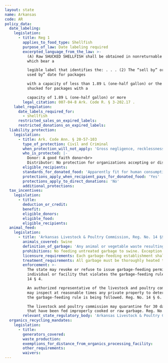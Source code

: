```yaml
---
layout: state
name: Arkansas
code: AR
policy_data:
  date_labeling:
    legislation:
      - title: Reg 1
        applies_to_food_type: Shellfish
        purpose_of_law: Date labeling required
        excerpted_language_from_the_law: >-
          (A) Raw SHUCKED SHELLFISH shall be obtained in nonreturnable packages
          which bear a

          legible label that identifies the: . . . (2) The “sell by” or “best
          used by” date for packages

          with a capacity of less than 1.89 L (one-half gallon) or the date
          shucked for packages with a

          capacity of 1.89 L (one-half gallon) or more
        legal_citation: 007-04-8 Ark. Code R. § 3-202.17 .
    label_regulation:
      date_labels_required_for:
        - shellfish
      restricted_sales_on_expired_labels:
      restricted_donations_on_expired_labels:
  liability_protection:
    legislation:
      - title: Ark. Code Ann. § 20-57-103
        type_of_protection: Civil and Criminal
        when_protection_will_not_apply: 'Gross negligence, recklessness, or intentional misconduct'
        who_is_protected: |-
          Donor: A good faith donor<br>
          Distributor: No protection for organizations accepting or distributing donations of perishable food
        eligible_recipients:
        standards_for_donated_food: 'Apparently fit for human consumption; includes food not readily marketable due to appearance, freshness, grade, or surplus.'
        protections_apply_when_recipient_pays_for_donated_food: 'Yes'
        protections_apply_to_direct_donations: 'No'
        additional_protections:
  tax_incentives:
    legislation:
      - title:
        deduction_or_credit:
        benefit:
        eligible_donors:
        eligible_food:
        eligible_recipients:
  animal_feed:
    legislation:
      - title: 'Arkansas Livestock & Poultry Commission, Reg. No. 14 §§ 1–8 (2015)'
        animals_covered: Swine
        definition_of_garbage: 'Any animal or vegetable waste resulting from handling, preparation, cooking and consumption of foods, including parts of animal carcasses, or contents of offal. Reg. No. 15 § 1.'
        prohibitions: No feeding untreated garbage to swine. Exception for individuals feeding household garbage. Reg. No. 14 §§ 1–8.
        licensure_requirements: Each garbage-feeding establishment shall be required to obtain a feeding permit. Reg. No. 14 § 2.
        treatment_requirements: All garbage must be thoroughly heated to at least 212 degrees for at least 30 minutes before being fed to swine. Reg. No. 14 § 5.
        enforcement: >-
          The state may revoke or refuse to issue garbage-feeding permits to any
          individual or facility that violates the garbage-feeding rule. Reg. No.
          14 § 4.

          An authorized representative of the livestock and poultry commission
          may inspect at reasonable times any private property to determine that
          the garbage-feeding rule is being followed. Reg. No. 14 § 6.

          The livestock and poultry commission may quarantine for 30 days swine
          that have been fed improperly cooked or raw garbage. Reg. No. 14 § 7.
        relevant_state_regulatory_body: 'Arkansas Livestock & Poultry Commission, <a href="http://alpc.arkansas.gov/Pages/default.aspx" target="_blank">http://alpc.arkansas.gov/Pages/default.aspx</a>.'
  organics_recycling_mandates:
    legislation:
      - title:
        generators_covered:
        waste_production:
        exemptions_for_distance_from_organics_processing_facility:
        other_requirements:
        waivers:
---
```

